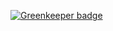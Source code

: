 
[![Greenkeeper badge](https://badges.greenkeeper.io/hricha05/message-app.svg)](https://greenkeeper.io/)
